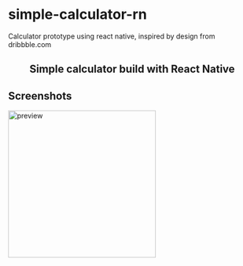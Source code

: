 # simple-calculator-rn
Calculator prototype using react native, inspired by design from dribbble.com

<center>

</center>

<h2 align="center">Simple calculator build with React Native</h2>

## Screenshots

<img align="center" alt="preview" height="300px" src="./assets/demo.gif" />